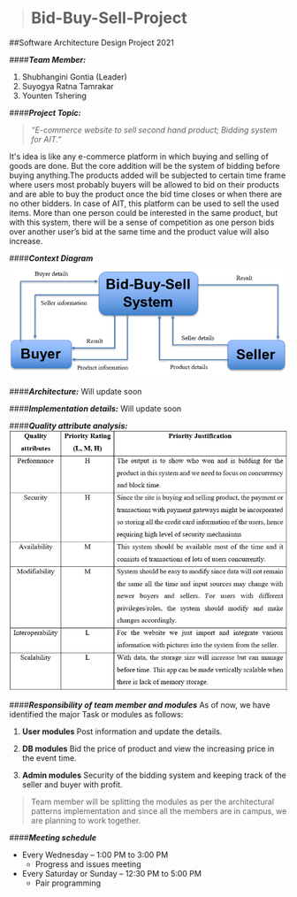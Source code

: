 ># Bid-Buy-Sell-Project
##Software Architecture Design Project 2021

####_**Team Member:**_
1. Shubhangini Gontia (Leader)
2. Suyogya Ratna Tamrakar
3. Younten Tshering

####_**Project Topic:**_
>_“E-commerce website to sell second hand product; Bidding system for AIT.”_

It's idea is like any e-commerce platform in which buying and selling of goods are done. But the core addition will be the system of bidding before buying anything.The products added will be subjected to certain time frame where users most probably buyers will be allowed to bid on their products and are able to buy the product once the bid time closes or when there are no other bidders. 
In case of AIT, this platform can be used to sell the used items. More than one person could be interested in the same product, but with this system, there will be a sense of competition as one person bids over another user’s bid at the same time and the product value will also increase.

####_**Context Diagram**_
![alt](./image_file/2.png)

####_**Architecture:**_
Will update soon


####_**Implementation details:**_
Will update soon


####_**Quality attribute analysis:**_
![alt](./image_file/1.png)


####_**Responsibility of team member and modules**_
As of now, we have identified the major Task or modules as follows:
1. **User modules**
Post information and update the details.

2.  **DB modules**
Bid the price of product and view the increasing price in the event time.

3. **Admin modules**
Security of the bidding system and keeping track of the seller and buyer with profit.

>Team member will be splitting the modules as per the architectural patterns implementation and since all the members are in campus, we are planning to work together.

####_**Meeting schedule**_
* Every Wednesday – 1:00 PM to 3:00 PM 
  - Progress and issues meeting
* Every Saturday or Sunday – 12:30 PM to 5:00 PM 
  - Pair programming
